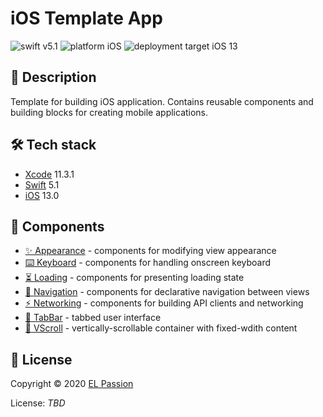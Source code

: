 # iOS Template App

![swift v5.1](https://img.shields.io/badge/swift-v5.1-orange.svg)
![platform iOS](https://img.shields.io/badge/platform-iOS-blue.svg)
![deployment target iOS 13](https://img.shields.io/badge/deployment%20target-iOS%2013-blueviolet)

## 📝 Description

Template for building iOS application. Contains reusable components and building blocks for creating mobile applications.

## 🛠 Tech stack

- [Xcode](https://developer.apple.com/xcode/) 11.3.1
- [Swift](https://swift.org/) 5.1
- [iOS](https://www.apple.com/pl/ios/) 13.0

## 🧩 Components

- [✨ Appearance](Appearance) - components for modifying view appearance
- [⌨️ Keyboard](Keyboard) - components for handling onscreen keyboard
- [⏳ Loading](Loading) - components for presenting loading state
- [🧭 Navigation](Navigation) - components for declarative navigation between views
- [⚡️ Networking](Networking) - components for building API clients and networking
- [🧩 TabBar](TabBar) - tabbed user interface
- [🧩 VScroll](VScroll) - vertically-scrollable container with fixed-wdith content

## 📄 License

Copyright © 2020 [EL Passion](https://www.elpassion.com)

License: *TBD*